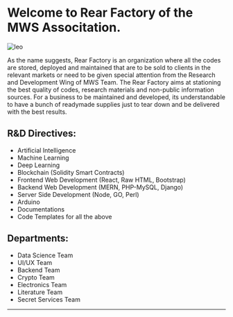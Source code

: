# Welcome to Rear Factory of the MWS Associtation.

![leo](https://github.com/RearFactory/.github/assets/64016811/cf4eb0e9-8b22-44e3-a1f6-251de8746be0)


As the name suggests, Rear Factory is an organization where all the codes are stored, deployed and maintained that are to be sold to clients in the relevant markets or need to be given special attention from the Research and Development Wing of MWS Team. The Rear Factory aims at stationing the best quality of codes, research materials and non-public information sources. For a business to be maintained and developed, its understandable to have a bunch of readymade supplies just to tear down and be delivered with the best results. 
## R&D Directives:
- Artificial Intelligence
- Machine Learning
- Deep Learning
- Blockchain (Solidity Smart Contracts)
- Frontend Web Development (React, Raw HTML, Bootstrap)
- Backend Web Development (MERN, PHP-MySQL, Django)
- Server Side Development (Node, GO, Perl)
- Arduino
- Documentations
- Code Templates for all the above


## Departments:
- Data Science Team
- UI/UX Team
- Backend Team
- Crypto Team
- Electronics Team
- Literature Team
- Secret Services Team

<hr>



